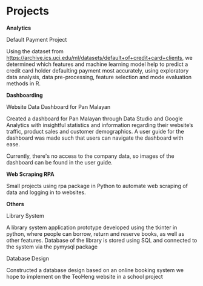 # Projects

**Analytics**

Default Payment Project

Using the dataset from https://archive.ics.uci.edu/ml/datasets/default+of+credit+card+clients, we determined which features and machine learning model help to predict a credit card holder defaulting payment most accurately, using exploratory data analysis, data pre-processing, feature selection and mode evaluation methods in R.

**Dashboarding**

Website Data Dashboard for Pan Malayan

Created a dashboard for Pan Malayan through Data Studio and Google Analytics with insightful statistics and information regarding their website’s traffic, product sales and customer demographics. A user guide for the dashboard was made such that users can navigate the dashboard with ease. 

Currently, there's no access to the company data, so images of the dashboard can be found in the user guide.

**Web Scraping RPA**

Small projects using rpa package in Python to automate web scraping of data and logging in to websites.

**Others**

Library System 

A library system application prototype developed using the tkinter in python, where people can borrow, return and reserve books, as well as other features. Database of the library is stored using SQL and connected to the system via the pymysql package

Database Design

Constructed a database design based on an online booking system we hope to implement on the TeoHeng website in a school project
